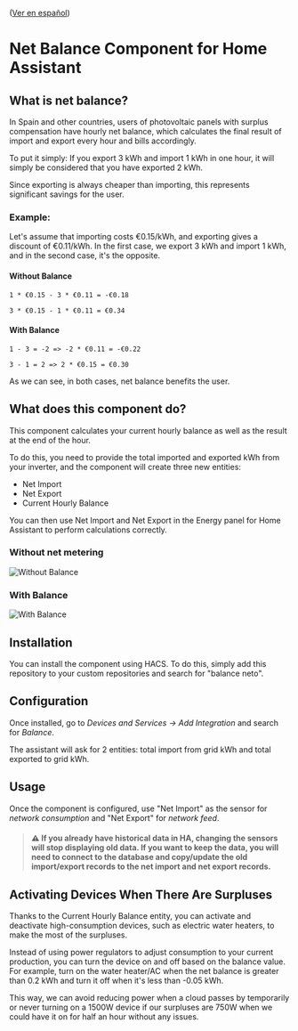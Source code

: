 ([Ver en español](README-es.md))

# Net Balance Component for Home Assistant

## What is net balance?

In Spain and other countries, users of photovoltaic panels with surplus compensation have hourly net balance, which calculates the final result of import and export every hour and bills accordingly.

To put it simply: If you export 3 kWh and import 1 kWh in one hour, it will simply be considered that you have exported 2 kWh.

Since exporting is always cheaper than importing, this represents significant savings for the user.

### Example:

Let's assume that importing costs €0.15/kWh, and exporting gives a discount of €0.11/kWh. In the first case, we export 3 kWh and import 1 kWh, and in the second case, it's the opposite.

#### Without Balance
`1 * €0.15 - 3 * €0.11 = -€0.18`

`3 * €0.15 - 1 * €0.11 = €0.34`

#### With Balance
`1 - 3 = -2 => -2 * €0.11 = -€0.22`

`3 - 1 = 2 => 2 * €0.15 = €0.30`

As we can see, in both cases, net balance benefits the user.

## What does this component do?

This component calculates your current hourly balance as well as the result at the end of the hour.

To do this, you need to provide the total imported and exported kWh from your inverter, and the component will create three new entities:

- Net Import
- Net Export
- Current Hourly Balance

You can then use Net Import and Net Export in the Energy panel for Home Assistant to perform calculations correctly.

### Without net metering

![Without Balance](img/sin%20balance.png)

### With Balance

![With Balance](img/balance.png)

## Installation

You can install the component using HACS. To do this, simply add this repository to your custom repositories and search for "balance neto".

## Configuration

Once installed, go to _Devices and Services -> Add Integration_ and search for _Balance_.

The assistant will ask for 2 entities: total import from grid kWh and total exported to grid kWh.

## Usage

Once the component is configured, use "Net Import" as the sensor for _network consumption_ and "Net Export" for _network feed_.

>#### :warning: If you already have historical data in HA, changing the sensors will stop displaying old data. If you want to keep the data, you will need to connect to the database and copy/update the old import/export records to the net import and net export records.

## Activating Devices When There Are Surpluses

Thanks to the Current Hourly Balance entity, you can activate and deactivate high-consumption devices, such as electric water heaters, to make the most of the surpluses.

Instead of using power regulators to adjust consumption to your current production, you can turn the device on and off based on the balance value. For example, turn on the water heater/AC when the net balance is greater than 0.2 kWh and turn it off when it's less than -0.05 kWh.

This way, we can avoid reducing power when a cloud passes by temporarily or never turning on a 1500W device if our surpluses are 750W when we could have it on for half an hour without any issues.
